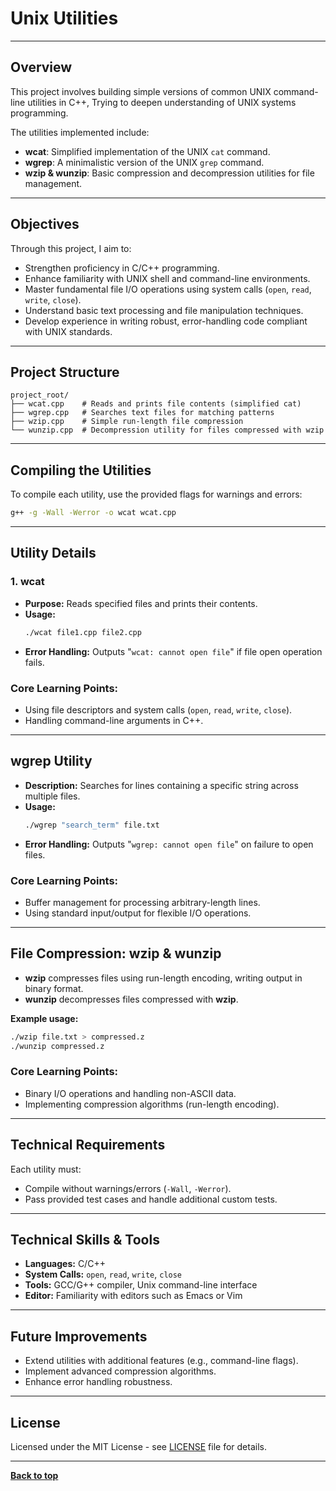 # Unix Utilities

---

## Overview

This project involves building simple versions of common UNIX command-line utilities in C++, Trying to deepen understanding of UNIX systems programming.

The utilities implemented include:

- **wcat**: Simplified implementation of the UNIX `cat` command.
- **wgrep**: A minimalistic version of the UNIX `grep` command.
- **wzip & wunzip**: Basic compression and decompression utilities for file management.

---

## Objectives

Through this project, I aim to:

- Strengthen proficiency in C/C++ programming.
- Enhance familiarity with UNIX shell and command-line environments.
- Master fundamental file I/O operations using system calls (`open`, `read`, `write`, `close`).
- Understand basic text processing and file manipulation techniques.
- Develop experience in writing robust, error-handling code compliant with UNIX standards.

---

## Project Structure

```
project_root/
├── wcat.cpp    # Reads and prints file contents (simplified cat)
├── wgrep.cpp   # Searches text files for matching patterns
├── wzip.cpp    # Simple run-length file compression
└── wunzip.cpp  # Decompression utility for files compressed with wzip
```

---

## Compiling the Utilities

To compile each utility, use the provided flags for warnings and errors:

```bash
g++ -g -Wall -Werror -o wcat wcat.cpp
```

---

## Utility Details

### **1. wcat**

- **Purpose:** Reads specified files and prints their contents.
- **Usage:**
  ```bash
  ./wcat file1.cpp file2.cpp
  ```
- **Error Handling:** Outputs "`wcat: cannot open file`" if file open operation fails.

### **Core Learning Points:**
- Using file descriptors and system calls (`open`, `read`, `write`, `close`).
- Handling command-line arguments in C++.

---

## wgrep Utility

- **Description:** Searches for lines containing a specific string across multiple files.
- **Usage:**
  ```bash
  ./wgrep "search_term" file.txt
  ```
- **Error Handling:** Outputs "`wgrep: cannot open file`" on failure to open files.

### **Core Learning Points:**
- Buffer management for processing arbitrary-length lines.
- Using standard input/output for flexible I/O operations.

---

## File Compression: wzip & wunzip

- **wzip** compresses files using run-length encoding, writing output in binary format.
- **wunzip** decompresses files compressed with **wzip**.

**Example usage:**
```bash
./wzip file.txt > compressed.z
./wunzip compressed.z
```

### **Core Learning Points:**
- Binary I/O operations and handling non-ASCII data.
- Implementing compression algorithms (run-length encoding).

---

## Technical Requirements

Each utility must:
- Compile without warnings/errors (`-Wall`, `-Werror`).
- Pass provided test cases and handle additional custom tests.

---

## Technical Skills & Tools

- **Languages:** C/C++
- **System Calls:** `open`, `read`, `write`, `close`
- **Tools:** GCC/G++ compiler, Unix command-line interface
- **Editor:** Familiarity with editors such as Emacs or Vim

---

## Future Improvements

- Extend utilities with additional features (e.g., command-line flags).
- Implement advanced compression algorithms.
- Enhance error handling robustness.

---

## License

Licensed under the MIT License - see [LICENSE](LICENSE) file for details.

---

**[Back to top](#unix-utilities)**

